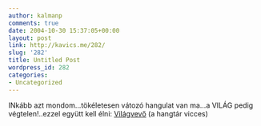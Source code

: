 ```yaml
---
author: kalmanp
comments: true
date: 2004-10-30 15:37:05+00:00
layout: post
link: http://kavics.me/282/
slug: '282'
title: Untitled Post
wordpress_id: 282
categories:
- Uncategorized
---
```


INkább azt mondom...tökéletesen vátozó hangulat van ma...a VILÁG pedig végtelen!..ezzel együtt kell élni: [Világvevő](http://www.vilagvevo.radio.hu/) (a hangtár vicces)
